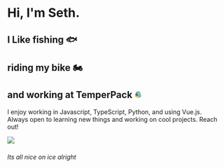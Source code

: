 # Hi, I'm Seth.

## I Like fishing :fish:

## riding my bike :motorcycle:

<h2>and working at TemperPack <img style="max-height:16px;" src="./logo.png"></h2>

I enjoy working in Javascript, TypeScript, Python, and using Vue.js.  
Always open to learning new things and working on cool projects. Reach out!

<img style="max-height:275px;" src="https://cdn.dribbble.com/users/1059583/screenshots/4171367/coding-freak.gif">

###### Its all nice on ice alright
